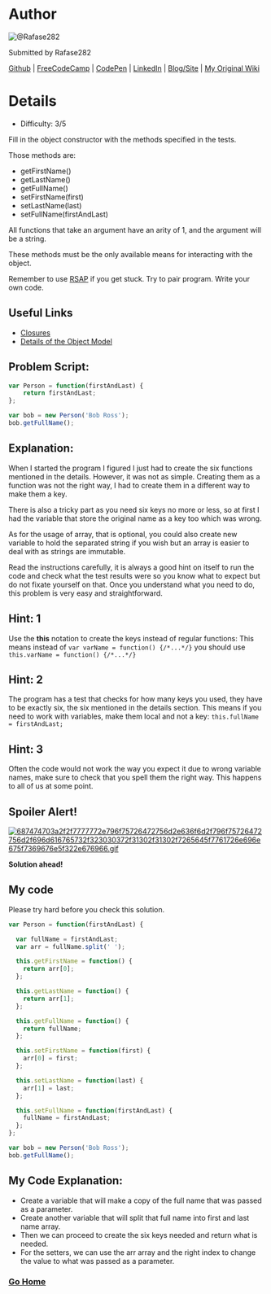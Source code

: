 # Author
![@Rafase282](https://avatars0.githubusercontent.com/Rafase282?&s=128)

Submitted by Rafase282

[Github](https://github.com/Rafase282) | [FreeCodeCamp](http://www.freecodecamp.com/rafase282) |  [CodePen](http://codepen.io/Rafase282/) | [LinkedIn](https://www.linkedin.com/in/rafase282) | [Blog/Site](https://rafase282.wordpress.com/) | [My Original Wiki](http://rafase282.github.io/My-FreeCodeCamp-Code/)

# Details
- Difficulty: 3/5

Fill in the object constructor with the methods specified in the tests.

Those methods are:
- getFirstName()
- getLastName()
- getFullName()
- setFirstName(first)
- setLastName(last)
- setFullName(firstAndLast)

All functions that take an argument have an arity of 1, and the argument will be a string.

These methods must be the only available means for interacting with the object.

Remember to use [RSAP](http://www.freecodecamp.com/field-guide/how-do-i-get-help-when-I-get-stuck) if you get stuck. Try to pair program. Write your own code.

## Useful Links
- [Closures](https://developer.mozilla.org/en-US/docs/Web/JavaScript/Closures)
- [Details of the Object Model](https://developer.mozilla.org/en-US/docs/Web/JavaScript/Guide/Details_of_the_Object_Model)

## Problem Script:

```js
var Person = function(firstAndLast) {
    return firstAndLast;
};

var bob = new Person('Bob Ross');
bob.getFullName();
```

## Explanation:
When I started the program I figured I just had to create the six functions mentioned in the details. However, it was not as simple. Creating them as a function was not the right way, I had to create them in a different way to make them a key.

There is also a tricky part as you need six keys no more or less, so at first I had the variable that store the original name as a key too which was wrong.

As for the usage of array, that is optional, you could also create new variable to hold the separated string if you wish but an array is easier to deal with as strings are immutable.

Read the instructions carefully, it is always a good hint on itself to run the code and check what the test results were so you know what to expect but do not fixate yourself on that. Once you understand what you need to do, this problem is very easy and straightforward.

## Hint: 1
Use the **this** notation to create the keys instead of regular functions: This means instead of `var varName = function() {/*...*/}` you should use `this.varName = function() {/*...*/}`

## Hint: 2
The program has a test that checks for how many keys you used, they have to be exactly six, the six mentioned in the details section. This means if you need to work with variables, make them local and not a key: `this.fullName = firstAndLast;`

## Hint: 3
Often the code would not work the way you expect it due to wrong variable names, make sure to check that you spell them the right way. This happens to all of us at some point.

## Spoiler Alert!
[![687474703a2f2f7777772e796f75726472756d2e636f6d2f796f75726472756d2f696d616765732f323030372f31302f31302f7265645f7761726e696e675f7369676e5f322e676966.gif](https://files.gitter.im/FreeCodeCamp/Wiki/nlOm/thumb/687474703a2f2f7777772e796f75726472756d2e636f6d2f796f75726472756d2f696d616765732f323030372f31302f31302f7265645f7761726e696e675f7369676e5f322e676966.gif)](https://files.gitter.im/FreeCodeCamp/Wiki/nlOm/687474703a2f2f7777772e796f75726472756d2e636f6d2f796f75726472756d2f696d616765732f323030372f31302f31302f7265645f7761726e696e675f7369676e5f322e676966.gif)

**Solution ahead!**

## My code
Please try hard before you check this solution.

```js
var Person = function(firstAndLast) {

  var fullName = firstAndLast;
  var arr = fullName.split(' ');

  this.getFirstName = function() {
    return arr[0];
  };

  this.getLastName = function() {
    return arr[1];
  };

  this.getFullName = function() {
    return fullName;
  };

  this.setFirstName = function(first) {
    arr[0] = first;
  };

  this.setLastName = function(last) {
    arr[1] = last;
  };

  this.setFullName = function(firstAndLast) {
    fullName = firstAndLast;
  };
};

var bob = new Person('Bob Ross');
bob.getFullName();
```

## My Code Explanation:
- Create a variable that will make a copy of the full name that was passed as a parameter.
- Create another variable that will split that full name into first and last name array.
- Then we can proceed to create the six keys needed and return what is needed.
- For the setters, we can use the arr array and the right index to change the value to what was passed as a parameter.

### [Go Home](https://github.com/Rafase282/My-FreeCodeCamp-Code/wiki)
